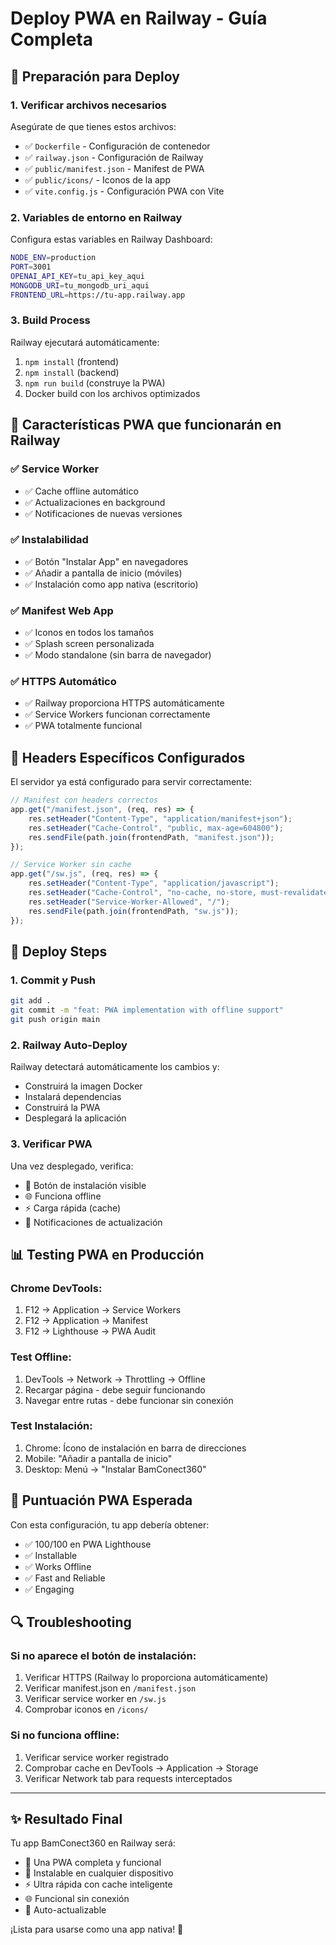 # Deploy PWA en Railway - Guía Completa

## 🚀 Preparación para Deploy

### 1. Verificar archivos necesarios

Asegúrate de que tienes estos archivos:

- ✅ `Dockerfile` - Configuración de contenedor
- ✅ `railway.json` - Configuración de Railway
- ✅ `public/manifest.json` - Manifest de PWA
- ✅ `public/icons/` - Iconos de la app
- ✅ `vite.config.js` - Configuración PWA con Vite

### 2. Variables de entorno en Railway

Configura estas variables en Railway Dashboard:

```bash
NODE_ENV=production
PORT=3001
OPENAI_API_KEY=tu_api_key_aqui
MONGODB_URI=tu_mongodb_uri_aqui
FRONTEND_URL=https://tu-app.railway.app
```

### 3. Build Process

Railway ejecutará automáticamente:

1. `npm install` (frontend)
2. `npm install` (backend)
3. `npm run build` (construye la PWA)
4. Docker build con los archivos optimizados

## 📱 Características PWA que funcionarán en Railway

### ✅ Service Worker

- ✅ Cache offline automático
- ✅ Actualizaciones en background
- ✅ Notificaciones de nuevas versiones

### ✅ Instalabilidad

- ✅ Botón "Instalar App" en navegadores
- ✅ Añadir a pantalla de inicio (móviles)
- ✅ Instalación como app nativa (escritorio)

### ✅ Manifest Web App

- ✅ Iconos en todos los tamaños
- ✅ Splash screen personalizada
- ✅ Modo standalone (sin barra de navegador)

### ✅ HTTPS Automático

- ✅ Railway proporciona HTTPS automáticamente
- ✅ Service Workers funcionan correctamente
- ✅ PWA totalmente funcional

## 🔧 Headers Específicos Configurados

El servidor ya está configurado para servir correctamente:

```javascript
// Manifest con headers correctos
app.get("/manifest.json", (req, res) => {
	res.setHeader("Content-Type", "application/manifest+json");
	res.setHeader("Cache-Control", "public, max-age=604800");
	res.sendFile(path.join(frontendPath, "manifest.json"));
});

// Service Worker sin cache
app.get("/sw.js", (req, res) => {
	res.setHeader("Content-Type", "application/javascript");
	res.setHeader("Cache-Control", "no-cache, no-store, must-revalidate");
	res.setHeader("Service-Worker-Allowed", "/");
	res.sendFile(path.join(frontendPath, "sw.js"));
});
```

## 🚀 Deploy Steps

### 1. Commit y Push

```bash
git add .
git commit -m "feat: PWA implementation with offline support"
git push origin main
```

### 2. Railway Auto-Deploy

Railway detectará automáticamente los cambios y:

- Construirá la imagen Docker
- Instalará dependencias
- Construirá la PWA
- Desplegará la aplicación

### 3. Verificar PWA

Una vez desplegado, verifica:

- 📱 Botón de instalación visible
- 🌐 Funciona offline
- ⚡ Carga rápida (cache)
- 🔔 Notificaciones de actualización

## 📊 Testing PWA en Producción

### Chrome DevTools:

1. F12 → Application → Service Workers
2. F12 → Application → Manifest
3. F12 → Lighthouse → PWA Audit

### Test Offline:

1. DevTools → Network → Throttling → Offline
2. Recargar página - debe seguir funcionando
3. Navegar entre rutas - debe funcionar sin conexión

### Test Instalación:

1. Chrome: Ícono de instalación en barra de direcciones
2. Mobile: "Añadir a pantalla de inicio"
3. Desktop: Menú → "Instalar BamConect360"

## 🎯 Puntuación PWA Esperada

Con esta configuración, tu app debería obtener:

- ✅ 100/100 en PWA Lighthouse
- ✅ Installable
- ✅ Works Offline
- ✅ Fast and Reliable
- ✅ Engaging

## 🔍 Troubleshooting

### Si no aparece el botón de instalación:

1. Verificar HTTPS (Railway lo proporciona automáticamente)
2. Verificar manifest.json en `/manifest.json`
3. Verificar service worker en `/sw.js`
4. Comprobar iconos en `/icons/`

### Si no funciona offline:

1. Verificar service worker registrado
2. Comprobar cache en DevTools → Application → Storage
3. Verificar Network tab para requests interceptados

---

## ✨ Resultado Final

Tu app BamConect360 en Railway será:

- 🚀 Una PWA completa y funcional
- 📱 Instalable en cualquier dispositivo
- ⚡ Ultra rápida con cache inteligente
- 🌐 Funcional sin conexión
- 🔄 Auto-actualizable

¡Lista para usarse como una app nativa! 🎉
